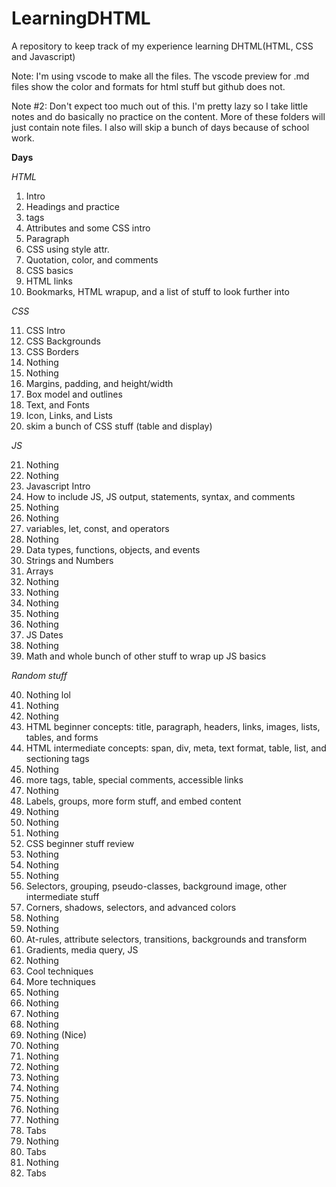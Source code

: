 # LearningDHTML

A repository to keep track of my experience learning DHTML(HTML, CSS and Javascript)

Note: I'm using vscode to make all the files. The vscode preview for .md files show the color and formats for html stuff but github does not. 

Note #2: Don't expect too much out of this. I'm pretty lazy so I take little notes and do basically no practice on the content. More of these folders will just contain note files. I also will skip a bunch of days because of school work. 

**Days**

*HTML*

1. Intro
2. Headings and practice
3. tags
4. Attributes and some CSS intro
5. Paragraph 
6. CSS using style attr.
7. Quotation, color, and comments
8. CSS basics
9. HTML links
10. Bookmarks, HTML wrapup, and a list of stuff to look further into

*CSS*

11. CSS Intro
12. CSS Backgrounds
13. CSS Borders
14. Nothing
15. Nothing
16. Margins, padding, and height/width
17. Box model and outlines
18. Text, and Fonts
19. Icon, Links, and Lists
20. skim a bunch of CSS stuff (table and display)

*JS*

21. Nothing
22. Nothing
23. Javascript Intro
24. How to include JS, JS output, statements, syntax, and comments
25. Nothing
26. Nothing
27. variables, let, const, and operators
28. Nothing
29. Data types, functions, objects, and events
30. Strings and Numbers
31. Arrays
32. Nothing
33. Nothing
34. Nothing
35. Nothing
36. Nothing
37. JS Dates
38. Nothing
39. Math and whole bunch of other stuff to wrap up JS basics

*Random stuff*

40. Nothing lol
41. Nothing
42. Nothing
43. HTML beginner concepts: title, paragraph, headers, links, images, lists, tables, and forms
44. HTML intermediate concepts: span, div, meta, text format, table, list, and sectioning tags
45. Nothing
46. more tags, table, special comments, accessible links
47. Nothing
48. Labels, groups, more form stuff, and embed content
49. Nothing
50. Nothing
51. Nothing
52. CSS beginner stuff review
53. Nothing
54. Nothing
55. Nothing
56. Selectors, grouping, pseudo-classes, background image, other intermediate stuff
57. Corners, shadows, selectors, and advanced colors
58. Nothing
59. Nothing
60. At-rules, attribute selectors, transitions, backgrounds and transform
61. Gradients, media query, JS
62. Nothing
63. Cool techniques
64. More techniques
65. Nothing
66. Nothing
67. Nothing
68. Nothing
69. Nothing (Nice)
70. Nothing
71. Nothing
72. Nothing
73. Nothing
74. Nothing
75. Nothing
76. Nothing
77. Nothing
78. Tabs
79. Nothing
80. Tabs
81. Nothing
82. Tabs